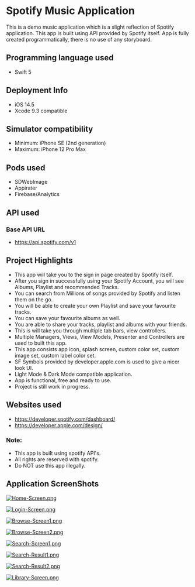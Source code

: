 # Spotify Music Application

This is a demo music application which is a slight reflection of Spotify application. This app is built using API provided by Spotify itself. App is fully created programmatically, there is no use of any storyboard.

## Programming language used
- Swift 5

## Deployment Info
- iOS 14.5
- Xcode 9.3 compatible

## Simulator compatibility
- Minimum: iPhone SE (2nd generation)
- Maximum: iPhone 12 Pro Max

## Pods used
- SDWebImage
- Appirater
- Firebase/Analytics

## API used
### Base API URL
- https://api.spotify.com/v1

## Project Highlights
- This app will take you to the sign in page created by Spotify itself.
- After you sign in successfully using your Spotify Account, you will see Albums, Playlist and recommended Tracks.
- You can search from Millions of songs provided by Spotify and listen them on the go.
- You will be able to create your own Playlist and save your favourite tracks.
- You can save your favourite albums as well.
- You are able to share your tracks, playlist and albums with your friends.
- This is will take you through multiple tab bars, view controllers.
- Multiple Managers, Views, View Models, Presenter and Controllers are used to built this app.
- This app consists app icon, splash screen, custom color set, custom image set, custom label color set.
- SF Symbols provided by developer.apple.com is used to give a nicer look UI.
- Light Mode & Dark Mode compatible application.
- App is functional, free and ready to use.
- Project is still work in progress.

## Websites used
- https://developer.spotify.com/dashboard/
- https://developer.apple.com/design/

### Note:
- This app is built using spotify API's.
- All rights are reserved with spotify.
- Do NOT use this app illegally.

## Application ScreenShots

[![Home-Screen.png](https://i.postimg.cc/ZRLyw2y8/Home-Screen.png)](https://postimg.cc/TLpwwk01)

[![Login-Screen.png](https://i.postimg.cc/9F0qBxX9/Login-Screen.png)](https://postimg.cc/Czy1hsqM)

[![Browse-Screen1.png](https://i.postimg.cc/hG1jnxPg/Browse-Screen1.png)](https://postimg.cc/5Hj1qXCk)

[![Browse-Screen2.png](https://i.postimg.cc/Fs01p257/Browse-Screen2.png)](https://postimg.cc/ykYVYpNH)

[![Search-Screen1.png](https://i.postimg.cc/brkY625K/Search-Screen1.png)](https://postimg.cc/GT31t9dQ)

[![Search-Result1.png](https://i.postimg.cc/CL0wh5Xx/Search-Result1.png)](https://postimg.cc/pyswkWPw)

[![Search-Result2.png](https://i.postimg.cc/0NMTd1F4/Search-Result2.png)](https://postimg.cc/hJnZc6S8)

[![Library-Screen.png](https://i.postimg.cc/mkwJ2L1P/Library-Screen.png)](https://postimg.cc/GT4qX1QR)
